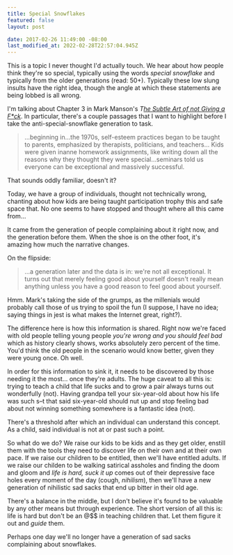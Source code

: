 ```yaml
---
title: Special Snowflakes
featured: false
layout: post

date: 2017-02-26 11:49:00 -08:00
last_modified_at: 2022-02-28T22:57:04.945Z
---
```


This is a topic I never thought I'd actually touch. We hear about how people think they're so special, typically using the words _special snowflake_ and typically from the older generations (read: 50+). Typically these low slung insults have the right idea, though the angle at which these statements are being lobbed is all wrong.

I'm talking about Chapter 3 in Mark Manson's _T[he Subtle Art of not Giving a F*ck](http://amzn.to/2lZsL2N)_. In particular, there's a couple passages that I want to highlight before I take the anti-special-snowflake generation to task.

> …beginning in…the 1970s, self-esteem practices began to be taught to parents, emphasized by therapists, politicians, and teachers… Kids were given inanne homework assignments, like writing down all the reasons why they thought they were special…seminars told us everyone can be exceptional and massively successful.

That sounds oddly familiar, doesn't it?

Today, we have a group of individuals, thought not technically wrong, chanting about how kids are being taught participation trophy this and safe space that. No one seems to have stopped and thought where all this came from…

It came from the generation of people complaining about it right now, and the generation before them. When the shoe is on the other foot, it's amazing how much the narrative changes.

On the flipside:

> …a generation later and the data is in: we're not all exceptional. It turns out that merely feeling good about yourself doesn't really mean anything unless you have a good reason to feel good about yourself.

Hmm. Mark's taking the side of the grumps, as the millenials would probably call those of us trying to spoil the fun (I suppose, I have no idea; saying things in jest is what makes the Internet great, right?).

The difference here is how this information is shared. Right now we're faced with old people telling young people _you're wrong and you should feel bad_ which as history clearly shows, works absolutely zero percent of the time. You'd think the old people in the scenario would know better, given they were young once. Oh well.

In order for this information to sink it, it needs to be discovered by those needing it the most… once they're adults. The huge caveat to all this is: trying to teach a child that life sucks and to grow a pair always turns out wonderfully (not). Having grandpa tell your six-year-old about how his life was such s–t that said six-year-old should nut up and stop feeling bad about not winning something somewhere is a fantastic idea (not).

There's a threshold after which an individual can understand this concept. As a child, said individual is not at or past such a point.

So what do we do? We raise our kids to be kids and as they get older, enstill them with the tools they need to discover life on their own and at their own pace. If we raise our children to be entitled, then we'll have entitled adults. If we raise our childen to be walking satirical assholes and finding the doom and gloom and _life is hard, suck it up_ comes out of their depressive face holes every moment of the day (cough, _nihilism_), then we'll have a new generation of nihilistic sad sacks that end up bitter in their old age.

There's a balance in the middle, but I don't believe it's found to be valuable by any other means but through experience. The short version of all this is: life is hard but don't be an @$$ in teaching children that. Let them figure it out and _guide_ them.

Perhaps one day we'll no longer have a generation of sad sacks complaining about snowflakes.

